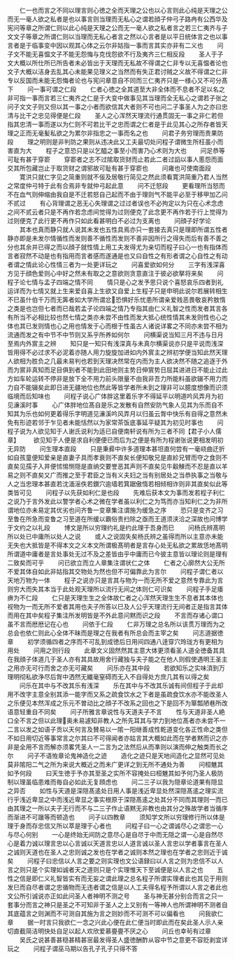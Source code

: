<!-- { "loadSidebar": true } -->
　　仁一也而言之不同以理言则心徳之全而天理之公也以心言则此心纯是天理之公而无一毫人欲之私者是也以事言则当理而无私心之谓若顔子仲弓子路冉有公西华及宪问等章之所谓仁则以此心纯是天理之公而无一毫人欲之私者言之若三仁夷齐与子文文子等章之所谓仁则以当理而无私心者言之然以心言者是以平日统体言之也以事言者是于临事变中因以观其心体之云尔非姑指一事而言其实亦非有二义也
　　问子文不能无喜愠文子不能无怨悔与克伐怨欲不行及夷齐三仁相反段
　　圣人于子文大概以所仕所已所告者未必皆出于天理而无私故不得谓之仁非专以无喜愠者论也文子大概以洁身去乱其心未能果见理义之当然而有失正君讨贼之义故不得谓之仁非专以反国而未能无怨悔者论也与宪问章意自不同而三仁夷齐只是一様心又不可分髙下
　　问一事可谓之仁段
　　仁者心徳之全其道至大非全体而不息者不足以名之非可指一事而言若三仁夷齐之仁是于大变中做事见其当理而全无私心之谓若子张之问子文文子则又但以其一事之小者而欲信其大者则不可也问二子事圣人为之亦曰忠清与比干之忠见得便是仁段
　　圣人之心浑然天理流行通贯固无一事之非仁若但指其忠清一事而遂以为仁则不可若比干之忠而谓之仁者是于此见其心之所存者皆天理之正而无毫髪私欲之为累尔非指忠之一事而名之也
　　问君子务穷理而贵果防段
　　理之明则是非判防之果则从违决此又工夫最切处问程子谓微生所枉虽小而害直为大
　　程子之意恐只是以乞醯之事至小而害乃心术则为大也
　　问足恭等可耻有甚于穿窬
　　穿窬者之志不过隂取货财而止若此二者过謟以事人慝怨而面交其所包藏岂止于取货财之谓邪故可耻有甚于穿窬也
　　问雍也可使南面段
　　寛洪只就仁字见之简重则就不佞及居敬行简见之然此须看寛洪简重乃君人当然之常度仲弓特于此有合焉非专就仲弓起此意
　　问不迁怒段
　　更看理所当怒而不在血气则伸缩由我自是不迁若怒自己起而不由于理则气不能平必至于移甲加乙问不贰过
　　有心背理谓之恶无心失理谓之过过者误也不必拘定以为只在心术念虑之间不贰云者只是不再作若念虑间觉得为过则便克了此念更不再作若于行上觉得为过则便克了此行更不再作只如此看甚明白不必过为支离也
　　问顔子好学论
　　其本也真而静只就人说其未发也五性具焉亦只一套接去真只是理即所谓五性者静亦即是未发尔情循性而发则善不循性而发则不善非因所行之得失而后有善不善之分也其余并已得之而以顔子就性情上用工夫发得尤为亲切而程子曰心一也有指体而言者寂然不动是也有指用而言者感而遂通是也又曰自性之有形者谓之心自性之有动者谓之情此论心性情三者为一处更详玩之
　　问喜爱欲如何分
　　三字有浅深喜方见于顔色爱则心中好之然未有取之之意欲则贪意直注于彼必欲拏将来矣
　　问程子论七情与孟子四端之情不同
　　情只是心之发予思只说个喜怒哀乐四者到礼运详而为七情又就上生来爱自喜上生欲又自爱上生程子只是申明此说尔若展转相生不巳虽什伯千万而无筭者如大学所谓忿恐惧好乐忧患所谓亲爱贱恶畏敬哀矜敖惰之类是也岂但七者而已哉若孟子论四端之情乃专指其由仁义礼智之性而发者其言各有所当不必相比较也然七情之类亦未尝不由性而发大抵心统性情其未发则性也心之体也其已发则情也心之用也情发于心而根于性虽古人诸说详畧之不同亦未尝不相为流通而发之有中节不中节则又系乎所养如何尔
　　问横渠说当知三月不违与日月至焉内外賔主之辨
　　知只是一知只有浅深真与未真尔横渠说亦只是平说而浅深皆用得不必过求不必泥着亦随人用力旋旋加进如内外賔主之辨初学便当知此然天理人欲相为胜负之几最未易判也若到天理决然常在内而为主人欲决然不随之追逐于外而为賔非真知而足目俱到者不能到此田地则主势日伸賔势日屈其进进日不能止过此方如车轮运转不停非是放下全不用力前头限量不由我非吾力所能料虽欲辍不用力而力自不能辍矣此即日进无疆地位也然此等皆学者所未到之理非可以臆度想像而识须临境而后知味也
　　问程子说心广体胖这里着乐字不得延平以明道吟风弄月为初见濓溪时事
　　心广体胖地位髙自是乐之发散有自然安防气象人见其为乐而自不知其为乐也如何更着得乐字明道见濓溪吟风弄月以归虽云胷中快乐有自得之意然未免有形迹若邻于乍见者未能恬然以为家常茶饭底事延平疑其为初见时事也
　　问程子说为人欲见知于人谢氏说利为适已自便南轩说有所为三者不同【君子小人儒章】
　　欲见知于人便是求自利便便已而后为之便是有所为程谢张说更相发明初无异防
　　问生理本直段
　　只是秉彛中许多道理本甚坦直何尝有一毫峣曲迂折如自孩童便知爱亲是直妻子具而孝衰则不直矣长便知敬兄是直紾兄臂而夺之食则不直矣见孺子入井便怵惕恻隠是直纳交要誉恶其声则不直矣见牛觳觫而不忍是直以羊易之则不直矣又广而推之至于君臣之当有义夫妇之当有别居处之当恭执事之当敬与人之当忠理本甚直若沈湎滛佚若鑚穴逾墙若箕踞傲惰若相倾相诈则非其直矣似此等类皆可见
　　问程子以先获如利仁是也段
　　先难后获本文为事而发若程子利仁之说乃于言外发此以警学者心术之微在学者虽以利仁之为笃而亦当知利仁之为非所谓地位亦未易定其优劣也问齐鲁一变章集注谓施为缓急之序
　　恐只是变齐之习至鲁在所急而变鲁之习至道在所缓以霸俗贵扫除之亟而王道须浃洽之深故也问博学于文约之以礼段
　　博文是所以穷理约礼是约此理于吾身而巳
　　问杨氏辨髙明所以处已中庸所以处人之说
　　或人之说固失矣杨氏辨之虽得而所以主意亦未能无失也大抵皆是不得本文之义本文所谓极髙明者是言存心处无私欲之累故恁地髙明所谓道中庸者是言处事处无过不及之差皆由乎中庸而已今彼主意皆以理论则是理有二致矣而可乎
　　问已欲立而立人章集注谓状仁之体
　　仁者之心廓然大公无所不爱其体自如此非姑指其交物处为然也但不可偏靠此为言尔
　　问程子谓仁者以天地万物为一体
　　程子之说亦只是言其与物为一而无所不爱之意然专靠此为言则穷大而失其本当于此处观天理所以流行无间之体则仁可识矣
　　问程子手足痿痹为不仁段
　　仁只是天理生生之全体故仁者之心浑然天理生生不息者其本体也视物为一而无所不爱者其用也夫子所答以巳及人公乎天理流行无间者正是指言其体而用在其中矣程子集注所发明皆是不外此意问黙而识之段
　　不言而存诸心谓口虽不言而厯厯记在心也
　　问依于仁段
　　仁非万理之总名所以该贯万理而为之总会也依仁则此心全体不昧而是理之在我者有所总会而主宰之矣
　　问志道据徳章
　　初学须循四者之序而不可乱到成徳后日用间四通八逹穿穴玲珑方有更相为用处
　　问用之则行段
　　此章文义固然然其主意大体更须看圣人道全徳备其具在我顔子体道几于圣人亦有其具故用舍行藏独与夫子能之在他人则假使遇明王圣主之用亦无可行而舍之亦无可藏矣
　　问乐亦在其中段
　　若欲知乐之实味湏到万理明彻私欲浄尽后胷中洒然无纎毫窒碍而无入不自得处方庶几其有以得之矣
　　问乐在其中与不改其乐有浅深
　　乐在其中与不改其乐诚有间但程子于此却用不改字主意全别其添一能字而又系之疏食饮水之下者是虽疏食饮水亦不能改圣人之乐便见本然浑成之乐元不曽动比之顔子不改系之回也之下是回不为箪瓢陋巷所改语意轻重自不同矣
　　问子所雅言章说性与天道夫子不言
　　性与天道非圣人絶口全不言之但以此理奥未易遽知非教人之所先耳其与学力到地位髙者亦未尝不一二言以发之如语子贡以天何言及賛易以一隂一阳继善成性乾道变化各正性命之类但不如日用切近等事常言之尔其曰不可得闻者亦姑言其大概如此而在学者黙而识之亦非是全用不言而解亦须畧凭圣人一二言为之法然后从而凖则以演而伸之触类而长之尔
　　问子不语恠章论鬼神造化之迹
　　造化之迹只是天地间造化之显然可见处莫非隂阳二气之所为来说大概近之而未广更详之到无所不通处为善
　　问桓魋其如予何段
　　曰天生徳于予亦其至圣之实所不容掩处曰桓魋其如予何乃圣人极防制以理虽临患难而毎自必如此无复頋虑也
　　问二三子以我为隠章论道果有隠显之异否
　　如性与天道是深隠髙逺处日用人事是浅近卑显处然深隠髙逺之理实流行乎浅近卑显之中而浅近卑显之事实根原于深隠髙逺之处其分不同而其理则一而已由其理之一所以夫子无行而不与二三子作止语黙无非教也由其分之殊故学者当循序而渐进不可躐等而顿造也
　　问子以四教章
　　须知学文所以穷理修行所以体是理于身而存忠信又所以萃是理于心者也
　　问程子曰一心之谓诚尽心之谓忠一心与尽心何别
　　一心是终始无间防之意尽心是自尽于中而无隠之谓一心是自然尽心是着力诚以理言忠以心言诚以天道言忠以人道言诚以圣人言忠以学者事言在圣人之诚则天道也在圣人之忠则诚之发也在学者之诚则本然之理也在学者之忠则近于诚矣
　　问程子曰忠信以人言之要之则实理也文公语録曰以人言之则为忠信不以人言之则只是个实理如诚者天之道则只是个实理惟天下至诚便是以人言之也
　　五性之信是即仁义礼智皆实有而无妄之谓此理之总名程子所谓实理者此也其见于用则发巳而自尽者谓之忠循物而无违者谓之信是以人工夫得名程予所谓以人言之者此也文公所引诚说亦正如此问圣人者神明不测之号
　　圣与神无甚分别合而言之只一套事分而言之神只是圣之不可知非于圣人之上又别有一等神人也所谓神明不测者自其底蕴言之则渊而不可测自其施为言之则妙而不可测不可以偏看也
　　问我欲仁章
　　据一时言只我欲仁一念之兴此心便在此仁便当时即此而在矣此圣人示人亲切直截简洁明快处自足以起人欢欣爱慕亹亹不厌之心
　　问丘也幸茍有过章
　　吴氏之说甚善甚穏甚精甚宻最发得圣人盛徳酬酢从容中节之意更不容贬剥宜详玩之
　　问程子谓巫马期以告孔子孔子只得不答
